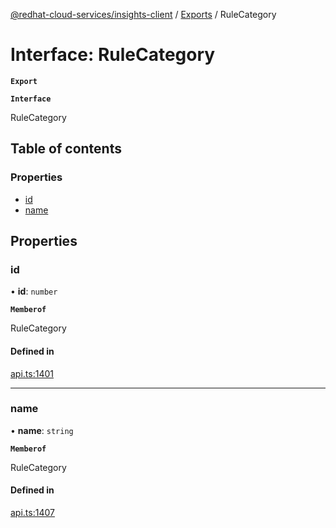 [@redhat-cloud-services/insights-client](../README.md) / [Exports](../modules.md) / RuleCategory

# Interface: RuleCategory

**`Export`**

**`Interface`**

RuleCategory

## Table of contents

### Properties

- [id](RuleCategory.md#id)
- [name](RuleCategory.md#name)

## Properties

### id

• **id**: `number`

**`Memberof`**

RuleCategory

#### Defined in

[api.ts:1401](https://github.com/RedHatInsights/javascript-clients/blob/master/packages/insights/api.ts#L1401)

___

### name

• **name**: `string`

**`Memberof`**

RuleCategory

#### Defined in

[api.ts:1407](https://github.com/RedHatInsights/javascript-clients/blob/master/packages/insights/api.ts#L1407)
